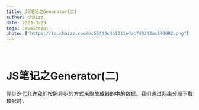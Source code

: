 ```yaml
---
title: JS笔记之Generator(二)
author: chaizz
date: 2023-3-29
tags: JavaScript
photo: ["https://tc.chaizz.com/ec55444c4a1211edac740242ac190002.png"]
---
```


​         

<!--more-->

# JS笔记之Generator(二)



异步迭代允许我们按照异步的方式来取生成器的中的数据。我们通过网络分段下载数据时，











